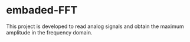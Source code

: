 # embaded-FFT
This project is developed to read analog signals and obtain the maximum amplitude in the frequency domain.
